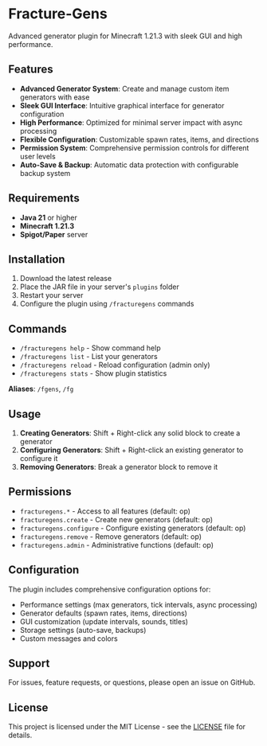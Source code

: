 # Fracture-Gens

Advanced generator plugin for Minecraft 1.21.3 with sleek GUI and high performance.

## Features

- **Advanced Generator System**: Create and manage custom item generators with ease
- **Sleek GUI Interface**: Intuitive graphical interface for generator configuration
- **High Performance**: Optimized for minimal server impact with async processing
- **Flexible Configuration**: Customizable spawn rates, items, and directions
- **Permission System**: Comprehensive permission controls for different user levels
- **Auto-Save & Backup**: Automatic data protection with configurable backup system

## Requirements

- **Java 21** or higher
- **Minecraft 1.21.3**
- **Spigot/Paper** server

## Installation

1. Download the latest release
2. Place the JAR file in your server's `plugins` folder
3. Restart your server
4. Configure the plugin using `/fracturegens` commands

## Commands

- `/fracturegens help` - Show command help
- `/fracturegens list` - List your generators
- `/fracturegens reload` - Reload configuration (admin only)
- `/fracturegens stats` - Show plugin statistics

**Aliases**: `/fgens`, `/fg`

## Usage

1. **Creating Generators**: Shift + Right-click any solid block to create a generator
2. **Configuring Generators**: Shift + Right-click an existing generator to configure it
3. **Removing Generators**: Break a generator block to remove it

## Permissions

- `fracturegens.*` - Access to all features (default: op)
- `fracturegens.create` - Create new generators (default: op)
- `fracturegens.configure` - Configure existing generators (default: op)
- `fracturegens.remove` - Remove generators (default: op)
- `fracturegens.admin` - Administrative functions (default: op)

## Configuration

The plugin includes comprehensive configuration options for:
- Performance settings (max generators, tick intervals, async processing)
- Generator defaults (spawn rates, items, directions)
- GUI customization (update intervals, sounds, titles)
- Storage settings (auto-save, backups)
- Custom messages and colors

## Support

For issues, feature requests, or questions, please open an issue on GitHub.

## License

This project is licensed under the MIT License - see the [LICENSE](LICENSE) file for details.
